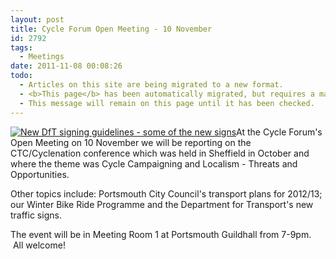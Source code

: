 ```yaml
---
layout: post
title: Cycle Forum Open Meeting - 10 November
id: 2792
tags:
  - Meetings
date: 2011-11-08 00:08:26
todo:
  - Articles on this site are being migrated to a new format.
  - <b>This page</b> has been automatically migrated, but requires a manual check-&amp;-tune to ensure the format and links all work as expected.
  - This message will remain on this page until it has been checked.
---
```


[![](http://www.pompeybug.co.uk/wp-content/uploads/2011/11/New-DfT-signing-guidelines-some-of-the-new-signs-300x300.jpg "New DfT signing guidelines - some of the new signs")](http://www.pompeybug.co.uk/wp-content/uploads/2011/11/New-DfT-signing-guidelines-some-of-the-new-signs.jpg)At the Cycle Forum's Open Meeting on 10 November we will be reporting on the CTC/Cyclenation conference which was held in Sheffield in October and where the theme was Cycle Campaigning and Localism - Threats and Opportunities.

Other topics include: Portsmouth City Council's transport plans for 2012/13; our Winter Bike Ride Programme and the Department for Transport's new traffic signs.

The event will be in Meeting Room 1 at Portsmouth Guildhall from 7-9pm.  All welcome!